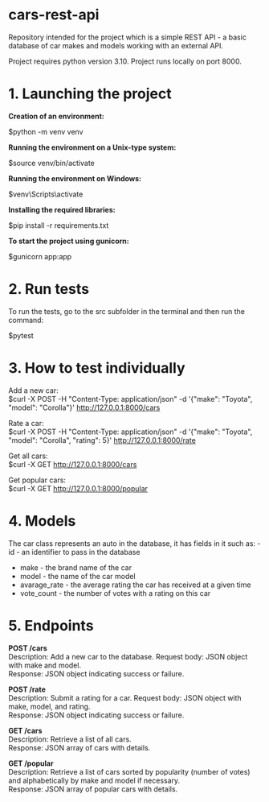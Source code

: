 # cars-rest-api

Repository intended for the project which is a simple REST API - a basic database of car makes and models working with an external API.

Project requires python version 3.10. Project runs locally on port 8000.

# 1. Launching the project

**Creation of an environment:**

$python -m venv venv

**Running the environment on a Unix-type system:**

$source venv/bin/activate

**Running the environment on Windows:**

$venv\Scripts\activate

**Installing the required libraries:**

$pip install -r requirements.txt

**To start the project using gunicorn:**

$gunicorn app:app

# 2. Run tests

To run the tests, go to the src subfolder in the terminal and then run the command:  

$pytest

# 3. How to test individually

Add a new car:  
$curl -X POST -H "Content-Type: application/json" -d '{"make": "Toyota", "model": "Corolla"}' http://127.0.0.1:8000/cars

Rate a car:  
$curl -X POST -H "Content-Type: application/json" -d '{"make": "Toyota", "model": "Corolla", "rating": 5}' http://127.0.0.1:8000/rate

Get all cars:  
$curl -X GET http://127.0.0.1:8000/cars

Get popular cars:  
$curl -X GET http://127.0.0.1:8000/popular

# 4. Models
The car class represents an auto in the database, it has fields in it such as:
-id - an identifier to pass in the database 
- make - the brand name of the car
- model - the name of the car model
- avarage_rate - the average rating the car has received at a given time
- vote_count - the number of votes with a rating on this car 

# 5. Endpoints
**POST /cars**  
Description: Add a new car to the database.
Request body: JSON object with make and model.   
Response: JSON object indicating success or failure.

**POST /rate**  
Description: Submit a rating for a car.
Request body: JSON object with make, model, and rating.  
Response: JSON object indicating success or failure.

**GET /cars**  
Description: Retrieve a list of all cars.  
Response: JSON array of cars with details.  

**GET /popular**  
Description: Retrieve a list of cars sorted by popularity (number of votes) and alphabetically by make and model if necessary.  
Response: JSON array of popular cars with details.
